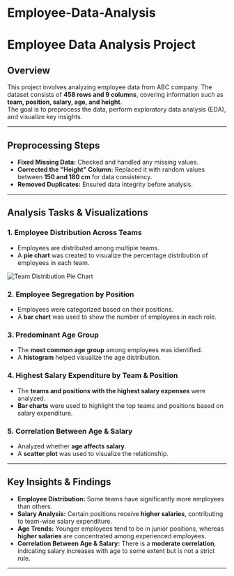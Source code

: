 # Employee-Data-Analysis
# Employee Data Analysis Project  

## **Overview**  
This project involves analyzing employee data from ABC company. The dataset consists of **458 rows and 9 columns**, covering information such as **team, position, salary, age, and height**.  
The goal is to preprocess the data, perform exploratory data analysis (EDA), and visualize key insights.  

---

## **Preprocessing Steps**  
- **Fixed Missing Data:** Checked and handled any missing values.  
- **Corrected the "Height" Column:** Replaced it with random values between **150 and 180 cm** for data consistency.  
- **Removed Duplicates:** Ensured data integrity before analysis.  

---

## **Analysis Tasks & Visualizations**  

### **1. Employee Distribution Across Teams**  
- Employees are distributed among multiple teams.  
- A **pie chart** was created to visualize the percentage distribution of employees in each team.  

![Team Distribution Pie Chart]("C:\Users\AS\age_distribution.png")  

### **2. Employee Segregation by Position**  
- Employees were categorized based on their positions.  
- A **bar chart** was used to show the number of employees in each role.  

### **3. Predominant Age Group**  
- The **most common age group** among employees was identified.  
- A **histogram** helped visualize the age distribution.  

### **4. Highest Salary Expenditure by Team & Position**  
- The **teams and positions with the highest salary expenses** were analyzed.  
- **Bar charts** were used to highlight the top teams and positions based on salary expenditure.  

### **5. Correlation Between Age & Salary**  
- Analyzed whether **age affects salary**.  
- A **scatter plot** was used to visualize the relationship.  

---

## **Key Insights & Findings**  
- **Employee Distribution:** Some teams have significantly more employees than others.  
- **Salary Analysis:** Certain positions receive **higher salaries**, contributing to team-wise salary expenditure.  
- **Age Trends:** Younger employees tend to be in junior positions, whereas **higher salaries** are concentrated among experienced employees.  
- **Correlation Between Age & Salary:** There is a **moderate correlation**, indicating salary increases with age to some extent but is not a strict rule.  

---


